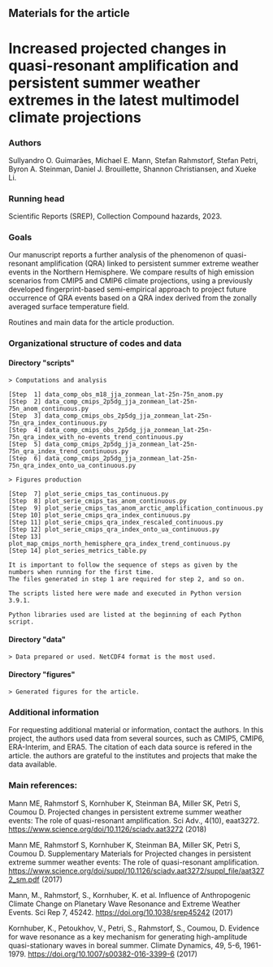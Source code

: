 
## Materials for the article 

# Increased projected changes in quasi-resonant amplification and persistent summer weather extremes in the latest multimodel climate projections


### Authors
Sullyandro O. Guimarães, Michael E. Mann, Stefan Rahmstorf, Stefan Petri, Byron A. Steinman, Daniel J. Brouillette, Shannon Christiansen, and Xueke Li.

### Running head 
Scientific Reports (SREP), Collection Compound hazards, 2023.

### Goals
Our manuscript reports a further analysis of the phenomenon of quasi-resonant amplification (QRA) linked 
to persistent summer extreme weather events in the Northern Hemisphere. We compare results of high emission 
scenarios from CMIP5 and CMIP6 climate projections, using a previously developed fingerprint-based semi-empirical 
approach to project future occurrence of QRA events based on a QRA index derived from the zonally averaged surface temperature field. 

Routines and main data for the article production.


### Organizational structure of codes and data
 
 
#### Directory "scripts"
	
	> Computations and analysis
						
	[Step  1] data_comp_obs_m18_jja_zonmean_lat-25n-75n_anom.py
	[Step  2] data_comp_cmips_2p5dg_jja_zonmean_lat-25n-75n_anom_continuous.py
	[Step  3] data_comp_cmips_obs_2p5dg_jja_zonmean_lat-25n-75n_qra_index_continuous.py
	[Step  4] data_comp_cmips_obs_2p5dg_jja_zonmean_lat-25n-75n_qra_index_with_no-events_trend_continuous.py
	[Step  5] data_comp_cmips_2p5dg_jja_zonmean_lat-25n-75n_qra_index_trend_continuous.py
	[Step  6] data_comp_cmips_2p5dg_jja_zonmean_lat-25n-75n_qra_index_onto_ua_continuous.py

	> Figures production
		
	[Step  7] plot_serie_cmips_tas_continuous.py
	[Step  8] plot_serie_cmips_tas_anom_continuous.py
	[Step  9] plot_serie_cmips_tas_anom_arctic_amplification_continuous.py
	[Step 10] plot_serie_cmips_qra_index_continuous.py
	[Step 11] plot_serie_cmips_qra_index_rescaled_continuous.py
	[Step 12] plot_serie_cmips_qra_index_onto_ua_continuous.py
	[Step 13] plot_map_cmips_north_hemisphere_qra_index_trend_continuous.py
	[Step 14] plot_series_metrics_table.py
	
	It is important to follow the sequence of steps as given by the numbers when running for the first time.
	The files generated in step 1 are required for step 2, and so on.
	
	The scripts listed here were made and executed in Python version 3.9.1.
	
	Python libraries used are listed at the beginning of each Python script.


#### Directory "data"

	> Data prepared or used. NetCDF4 format is the most used.  


#### Directory "figures"

	> Generated figures for the article.


### Additional information
For requesting additional material or information, contact the authors.
In this project, the authors used data from several sources, such as CMIP5, CMIP6, ERA-Interim, and ERA5.
The citation of each data source is refered in the article.
the authors are grateful to the institutes and projects that make the data available.


### Main references:

Mann ME, Rahmstorf S, Kornhuber K, Steinman BA, Miller SK, Petri S, Coumou D. Projected changes in persistent extreme summer weather events: The role of quasi-resonant amplification. Sci Adv., 4(10), eaat3272. https://www.science.org/doi/10.1126/sciadv.aat3272 (2018)

Mann ME, Rahmstorf S, Kornhuber K, Steinman BA, Miller SK, Petri S, Coumou D. Supplementary Materials for Projected changes in persistent extreme summer weather events: The role of quasi-resonant amplification. https://www.science.org/doi/suppl/10.1126/sciadv.aat3272/suppl_file/aat3272_sm.pdf (2017)

Mann, M., Rahmstorf, S., Kornhuber, K. et al. Influence of Anthropogenic Climate Change on Planetary Wave Resonance and Extreme Weather Events. Sci Rep 7, 45242. https://doi.org/10.1038/srep45242 (2017)

Kornhuber, K., Petoukhov, V., Petri, S., Rahmstorf, S., Coumou, D. Evidence for wave resonance as a key mechanism for generating high-amplitude quasi-stationary waves in boreal summer. Climate Dynamics, 49, 5-6, 1961-1979. https://doi.org/10.1007/s00382-016-3399-6 (2017)






























































